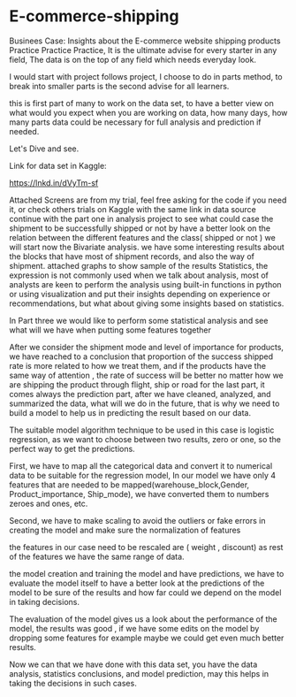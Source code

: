 # E-commerce-shipping
Businees Case: Insights about the E-commerce website shipping products 
Practice Practice Practice, It is the ultimate advise for every starter in any field, The data is on the top of any field which needs everyday look.

 I would start with project follows project, I choose to do in parts method, to break into smaller parts is the second advise for all learners.

this is first part of many to work on the data set, to have a better view on what would you expect when you are working on data, how many days, how many parts data could be necessary for full analysis and prediction if needed.

Let's Dive and see.

Link for data set in Kaggle:

https://lnkd.in/dVyTm-sf

Attached Screens are from my trial, feel free asking for the code if you need it, or check others trials on Kaggle with the same link in data source
continue with the part one in analysis project to see what could case the shipment to be successfully shipped or not by have a better look on the relation between the different features and the class( shipped or not )
we will start now the Bivariate analysis.
we have some interesting results about the blocks that have most of shipment records, and also the way of shipment.
attached graphs to show sample of the results
Statistics, the expression is not commonly used when we talk about analysis, most of analysts are keen to perform the analysis using built-in functions in python or using visualization and put their insights depending on experience or recommendations, but what about giving some insights based on statistics.

In Part three we would like to perform some statistical analysis and see what will we have when putting some features together

After we consider the shipment mode and level of importance for products, we have reached to a conclusion that proportion of the success shipped rate is more related to how we treat them, and if the products have the same way of attention , the rate of success will be better no matter how we are shipping the product through flight, ship or road
for the last part, it comes always the prediction part, after we have cleaned, analyzed, and summarized the data, what will we do in the future, that is why we need to build a model to help us in predicting the result based on our data.

The suitable model algorithm technique to be used in this case is logistic regression, as we want to choose between two results, zero or one, so the perfect way to get the predictions.

First, we have to map all the categorical data and convert it to numerical data to be suitable for the regression model, In our model we have only 4 features that are needed to be mapped(warehouse_block,Gender, Product_importance, Ship_mode), we have converted them to numbers zeroes and ones, etc.

Second, we have to make scaling to avoid the outliers or fake errors in creating the model and make sure the normalization of features 

the features in our case need to be rescaled are ( weight , discount) as rest of the features we have the same range of data.

the model creation and training the model and have predictions, we have to evaluate the model itself to have a better look at the predictions of the model to be sure of the results and how far could we depend on the model in taking decisions.

The evaluation of the model gives us a look about the performance of the model, the results was good , if we have some edits on the model by dropping some features for example maybe we could get even much better results.

Now we can that we have done with this data set, you have the data analysis, statistics conclusions, and model prediction, may this helps in taking the decisions in such cases.
